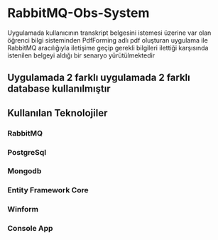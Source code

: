 # RabbitMQ-Obs-System

Uygulamada kullanıcının transkript belgesini istemesi üzerine var olan öğrenci bilgi sisteminden PdfForming adlı pdf oluşturan uygulama ile RabbitMQ aracılığıyla iletişime geçip gerekli bilgileri ilettiği karşısında istenilen belgeyi aldığı bir senaryo yürütülmektedir

<h2>Uygulamada 2 farklı uygulamada 2 farklı database kullanılmıştır</h2>
<h2>Kullanılan Teknolojiler</h2>
<h3>RabbitMQ</h3>
<h3>PostgreSql</h3>
<h3>Mongodb</h3>
<h3>Entity Framework Core</h3>
<h3>Winform</h3>
<h3>Console App</h3>
